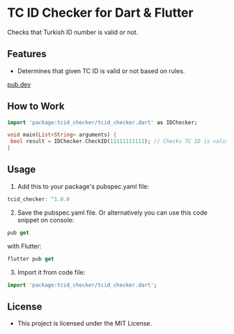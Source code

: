 
# TC ID Checker for Dart & Flutter

Checks that Turkish ID number is valid or not.

## Features

* Determines that given TC ID is valid or not based on rules.

[pub.dev](https://pub.dev/packages/tcid_checker) 


## How to Work

```dart
import 'package:tcid_checker/tcid_checker.dart' as IDChecker;

void main(List<String> arguments) {
 bool result = IDChecker.CheckID(11111111111); // Checks TC ID is valid or not based on rules.
}
```


## Usage
 
1. Add this to your package's pubspec.yaml file:

```dart
tcid_checker: ^1.0.0
```

2. Save the pubspec.yaml file. Or alternatively you can use this code snippet on console:

```dart
pub get
```

with Flutter:

```dart
flutter pub get
```

3. Import it from code file:

```dart
import 'package:tcid_checker/tcid_checker.dart';
```

## License

* This project is licensed under the MIT License.



